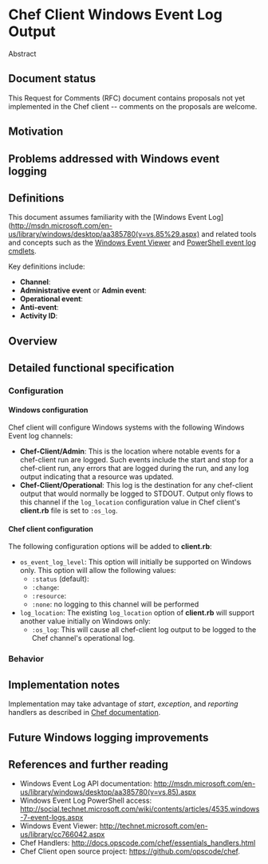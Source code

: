 Chef Client Windows Event Log Output
==========================================

Abstract

## Document status

This Request for Comments (RFC) document contains proposals not yet
implemented in the Chef client -- comments on the proposals are welcome.

## Motivation


## Problems addressed with Windows event logging

## Definitions
This document assumes familiarity with the [Windows Event Log](http://msdn.microsoft.com/en-us/library/windows/desktop/aa385780(v=vs.85%29.aspx) and related
tools and concepts such as the [Windows Event Viewer](http://technet.microsoft.com/en-us/library/cc766042.aspx) and [PowerShell event log cmdlets](http://social.technet.microsoft.com/wiki/contents/articles/4535.windows-7-event-logs.aspx).

Key definitions include:

* **Channel**:
* **Administrative event** or **Admin event**:
* **Operational event**:
* **Anti-event**:
* **Activity ID**:

## Overview

## Detailed functional specification

### Configuration

#### Windows configuration
Chef client will configure Windows systems with the following Windows Event
log channels:

* **Chef-Client/Admin**: This is the location where notable events for a
    chef-client run are logged. Such events include the start and stop for a
    chef-client run, any errors that are logged during the run, and any log
    output indicating that a resource was updated.
* **Chef-Client/Operational**: This log is the destination for any chef-client
    output that would normally be logged to STDOUT. Output only flows to this
    channel if the `log_location` configuration value in Chef client's 
    **client.rb** file is set to `:os_log`.

#### Chef client configuration
The following configuration options will be added to **client.rb**:

* `os_event_log_level`: This option will initially be supported on Windows only.
  This option will allow the following values:
  * `:status` (default):
  * `:change`:
  * `:resource`:
  * `:none`: no logging to this channel will be performed
* `log_location`: The existing `log_location` option of **client.rb** will support
  another value initially on Windows only:
  * `:os_log`: This will cause all chef-client log output to be logged to the
  Chef channel's operational log.
  
### Behavior

## Implementation notes

Implementation may take advantage of *start*, *exception*, and *reporting* handlers as
described in [Chef documentation](http://docs.opscode.com/chef/essentials_handlers.html).

## Future Windows logging improvements


## References and further reading

* Windows Event Log API documentation: <http://msdn.microsoft.com/en-us/library/windows/desktop/aa385780(v=vs.85).aspx>
* Windows Event Log PowerShell access: <http://social.technet.microsoft.com/wiki/contents/articles/4535.windows-7-event-logs.aspx>
* Windows Event Viewer: <http://technet.microsoft.com/en-us/library/cc766042.aspx>
* Chef Handlers: <http://docs.opscode.com/chef/essentials_handlers.html>
* Chef Client open source project: <https://github.com/opscode/chef>. 

